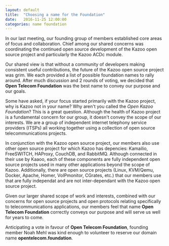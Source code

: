 ```yaml
---
layout: default
title:  "Choosing a name for the Foundation"
date:   2016-11-25 12:00:00
categories: name foundation 
---
```


In our last meeting, our founding group of members established core areas of focus and collaboration. Chief among our shared concerns was coordinating the continued open source development of the Kazoo open source project and particularly the Kazoo ACDc module. 

Our shared view is that without a community of developers making consistent useful contributions, the future of the Kazoo open source project was grim. We each provided a list of possible foundation names to rally around. After much discussion and 2 rounds of voting, we decided that **Open Telecom Foundation** was the best name to convey our purpose and our goals. 

Some have asked, if your focus started primarily with the Kazoo project, why is Kazoo not in your name? Why aren't you called the _Open Kazoo Foundation_? This is a great question. Although the health of Kazoo project is a fundamental concern for our group, it doesn't convey the scope of our interests. We are a group of independent internet telephony service providers (ITSPs) all working together using a collection of open source telecommunications projects. 

In conjunction with the  Kazoo open source project, our members also use other open source project for which Kazoo has depencies: Kamailio, FreeSWITCH, HAProxy, CouchDB, and RabbitMQ. Although connected in their use by Kaaoo, each of these components are fully independent open source projects used in many other applications beyond the scope of Kazoo. Additionally, there are open source projects (Linux, KVM/Qemu, Docker, Apache, Homer, VoIPmonitor, CGrates, etc.) that our members use that are fully independat and are not inter-dependant with the Kazoo open source project. 

Given our larger shared scope of work and interests, combined with our concerns for open source projects and open protocols relating specifically to telecommunications applications, our members feel that name **Open Telecom Foundation** correctly conveys our purpose and will serve us well for years to come. 

Anticipating a vote in favour of **Open Telecom Foundation**, founding member Noah Mehl was kind enough to volunteer to reserve our domain name **opentelecom.foundation**. 
